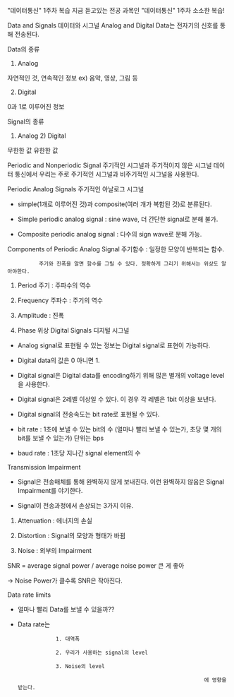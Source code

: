 "데이터통신" 1주차 복습
지금 듣고있는 전공 과목인 "데이터통신" 1주차 소소한 복습!

Data and Signals 데이터와 시그널
Analog and Digital
Data는 전자기의 신호를 통해 전송된다.

 

Data의 종류
1) Analog

자연적인 것, 연속적인 정보                             ex) 음악, 영상, 그림 등

2) Digital

0과 1로 이루어진 정보

 

Signal의 종류
1) Analog                                       2) Digital

무한한 값                                        유한한 값

 

Periodic and Nonperiodic Signal 주기적인 시그널과 주기적이지 않은 시그널
데이터 통신에서 우리는 주로 주기적인 시그널과 비주기적인 시그널을 사용한다.

 

Periodic Analog Signals 주기적인 아날로그 시그널
- simple(1개로 이루어진 것)과 composite(여러 개가 복합된 것)로 분류된다.

- Simple periodic analog signal : sine wave, 더 간단한 signal로 분해 불가.

- Composite periodic analog signal : 다수의 sign wave로 분해 가능.

 

Components of Periodic Analog Signal
주기함수 : 일정한 모양이 반복되는 함수.

              주기와 진폭을 알면 함수를 그릴 수 있다. 정확하게 그리기 위해서는 위상도 알아야한다.

1. Period 주기 : 주파수의 역수

2. Frequency 주파수 : 주기의 역수

3. Amplitude : 진폭

4. Phase 위상
Digital Signals 디지털 시그널
- Analog signal로 표현될 수 있는 정보는 Digital signal로 표현이 가능하다.

- Digital data의 값은 0 아니면 1.

- Digital signal은 Digital data를 encoding하기 위해 많은 별개의 voltage level을 사용한다.

- Digital signal은 2레벨 이상일 수 있다. 이 경우 각 레벨은 1bit 이상을 보낸다.

- Digital signal의 전송속도는 bit rate로 표현될 수 있다.

- bit rate : 1초에 보낼 수 있는 bit의 수 (얼마나 빨리 보낼 수 있는가, 초당 몇 개의 bit를 보낼 수 있는가) 단위는 bps

- baud rate : 1초당 지나간 signal element의 수

 

Transmission Impairment
- Signal은 전송매체를 통해 완벽하지 않게 보내진다. 이런 완벽하지 않음은 Signal Impairment를 야기한다.

- Signal이 전송과정에서 손상되는 3가지 이유. 

1. Attenuation : 에너지의 손실

2. Distortion : Signal의 모양과 형태가 바뀜

3. Noise : 외부의 Impairment

SNR = average signal power / average noise power    큰 게 좋아

-> Noise Power가 클수록 SNR은 작아진다.

 

Data rate limits
- 얼마나 빨리 Data를 보낼 수 있을까??

- Data rate는 

                  1. 대역폭

                  2. 우리가 사용하는 signal의 level

                  3. Noise의 level

                                                                 에 영향을 받는다.
